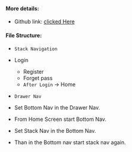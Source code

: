 #### More details:

- Github link: <a href="https://github.com/Basir-PD/react-navigation-tutorial" > clicked Here </a>

#### File Structure:

- `Stack Navigation`
- Login

  - Register
  - Forget pass
  - `After Login` -> Home

- `Drawer Nav`
- Set Bottom Nav in the Drawer Nav.
- From Home Screen start Bottom Nav.
- Set Stack Nav in the Bottom Nav.
- Than in the Bottom nav start stack nav again.
